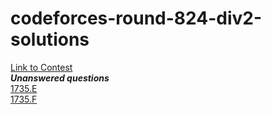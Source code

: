 # codeforces-round-824-div2-solutions <br>
<a href="https://codeforces.com/contest/1735">Link to Contest</a> <br>
***Unanswered questions*** <br>
<a href="https://codeforces.com/contest/1735/problem/E">1735.E</a> <br>
<a href="https://codeforces.com/contest/1735/problem/F">1735.F</a> <br>
